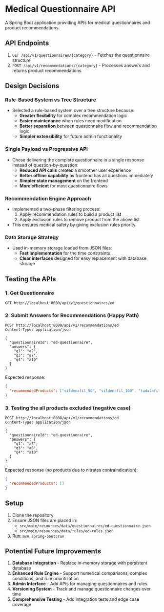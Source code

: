 # Medical Questionnaire API

A Spring Boot application providing APIs for medical questionnaires and product recommendations.

## API Endpoints

1. `GET /api/v1/questionnaires/{category}` - Fetches the questionnaire structure
2. `POST /api/v1/recommendations/{category}` - Processes answers and returns product recommendations

## Design Decisions

### Rule-Based System vs Tree Structure
- Selected a rule-based system over a tree structure because:
    - **Greater flexibility** for complex recommendation logic
    - **Easier maintenance** when rules need modification
    - **Better separation** between questionnaire flow and recommendation logic
    - **Simpler extensibility** for future admin functionality

### Single Payload vs Progressive API
- Chose delivering the complete questionnaire in a single response instead of question-by-question:
    - **Reduced API calls** creates a smoother user experience
    - **Better offline capability** as frontend has all questions immediately
    - **Simpler state management** on the frontend
    - **More efficient** for most questionnaire flows

### Recommendation Engine Approach
- Implemented a two-phase filtering process:
    1. Apply recommendation rules to build a product list
    2. Apply exclusion rules to remove product from the above list
- This ensures medical safety by giving exclusion rules priority

### Data Storage Strategy
- Used in-memory storage loaded from JSON files:
    - **Fast implementation** for the time constraints
    - **Clear interfaces** designed for easy replacement with database storage

## Testing the APIs

### 1. Get Questionnaire

```
GET http://localhost:8080/api/v1/questionnaires/ed
```

### 2. Submit Answers for Recommendations (Happy Path)

```
POST http://localhost:8080/api/v1/recommendations/ed
Content-Type: application/json

{
  "questionnaireId": "ed-questionnaire",
  "answers": {
    "q1": "a2",
    "q3": "a7",
    "q4": "a10"
  }
}
```

Expected response:
```json
{
  "recommendedProducts": ["sildenafil_50", "sildenafil_100", "tadalafil_10", "tadalafil_20"]
}
```

### 3. Testing the all products excluded (negative case)

```
POST http://localhost:8080/api/v1/recommendations/ed
Content-Type: application/json

{
  "questionnaireId": "ed-questionnaire",
  "answers": {
    "q1": "a2",
    "q3": "a6",
    "q4": "a10"
  }
}
```

Expected response (no products due to nitrates contraindication):
```json
{
  "recommendedProducts": []
}
```

## Setup

1. Clone the repository
2. Ensure JSON files are placed in:
    - `src/main/resources/data/questionnaires/ed-questionnaire.json`
    - `src/main/resources/data/rules/ed-rules.json`
3. Run: `mvn spring-boot:run`

## Potential Future Improvements

1. **Database Integration** - Replace in-memory storage with persistent database
2. **Enhanced Rule Engine** - Support numerical comparisons, complex conditions, and rule prioritization
3. **Admin Interface** - Add APIs for managing questionnaires and rules
4. **Versioning System** - Track and manage questionnaire changes over time
5. **Comprehensive Testing** - Add integration tests and edge case coverage
